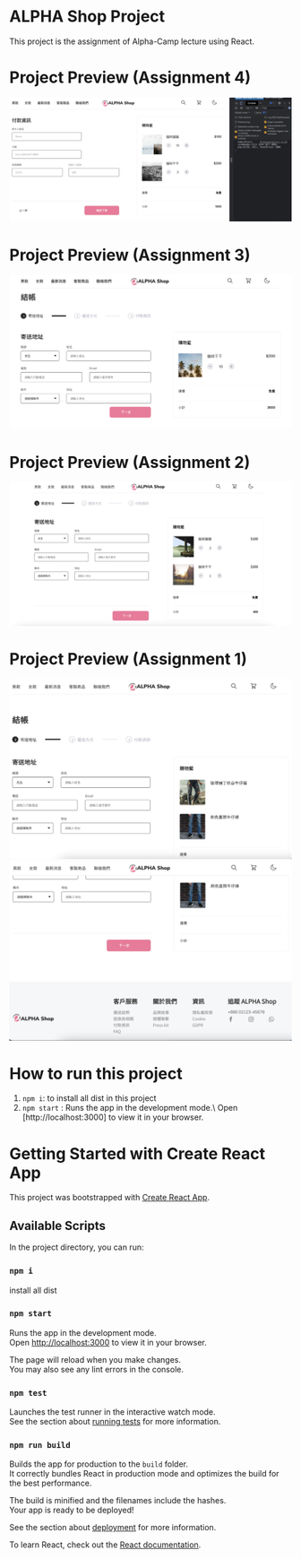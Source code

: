 # ALPHA Shop Project

This project is the assignment of Alpha-Camp lecture using React.

# Project Preview (Assignment 4)
![MyImage](https://github.com/enamelu/alpha-shop/blob/main/alpha-shop-preview-assignment4.png)

# Project Preview (Assignment 3)
![MyImage](https://github.com/enamelu/alpha-shop/blob/main/alpha-shop-preview-assignment3.png)

# Project Preview (Assignment 2)
![MyImage](https://github.com/enamelu/alpha-shop/blob/main/alpha-shop-preview-assignment2.png)

# Project Preview (Assignment 1)
![MyImage](https://github.com/enamelu/alpha-shop/blob/main/Alpha-shop%20Example1.png)
![MyImage](https://github.com/enamelu/alpha-shop/blob/main/Alpha-shop%20Example2.png)





# How to run this project
1. `npm i`: to install all dist in this project
2. `npm start` : Runs the app in the development mode.\ Open [http://localhost:3000] to view it in your browser.

# Getting Started with Create React App

This project was bootstrapped with [Create React App](https://github.com/facebook/create-react-app).

## Available Scripts

In the project directory, you can run:

### `npm i`
install all dist
### `npm start`

Runs the app in the development mode.\
Open [http://localhost:3000](http://localhost:3000) to view it in your browser.

The page will reload when you make changes.\
You may also see any lint errors in the console.

### `npm test`

Launches the test runner in the interactive watch mode.\
See the section about [running tests](https://facebook.github.io/create-react-app/docs/running-tests) for more information.

### `npm run build`

Builds the app for production to the `build` folder.\
It correctly bundles React in production mode and optimizes the build for the best performance.

The build is minified and the filenames include the hashes.\
Your app is ready to be deployed!

See the section about [deployment](https://facebook.github.io/create-react-app/docs/deployment) for more information.



To learn React, check out the [React documentation](https://reactjs.org/).